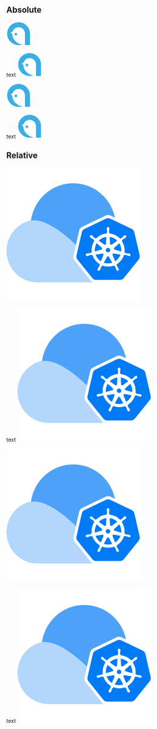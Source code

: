 <!-- reference-start#images-md -->

## Absolute

![](/logo.svg)

text ![](/logo.svg)

<img src="/logo.svg" alt="logo" />

text <img src="/logo.svg" alt="logo" />

## Relative

![](./assets/alauda.svg)

text ![](./assets/alauda.svg)

<img src="./assets/alauda.svg" alt="alauda" />

text <img src="./assets/alauda.svg" alt="alauda" />

<!-- reference-end -->

